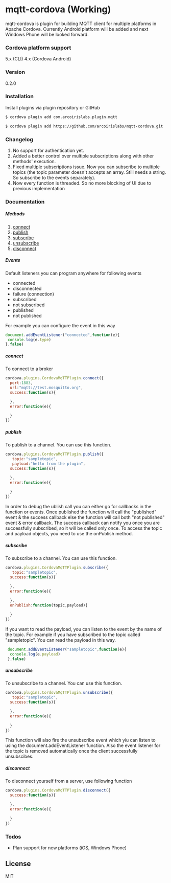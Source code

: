 # mqtt-cordova (Working)

mqtt-cordova is plugin for building MQTT client for multiple platforms in Apache Cordova. Currently Android platform will be added and next Windows Phone will be looked forward. 

### Cordova platform support
5.x (CLI)
4.x (Cordova Android)

### Version
0.2.0

### Installation

Install plugins via plugin repository or GitHub

```sh
$ cordova plugin add com.arcoirislabs.plugin.mqtt
```

```sh
$ cordova plugin add https://github.com/arcoirislabs/mqtt-cordova.git
```

### Changelog
1. No support for authentication yet.
2. Added a better control over multiple subscriptions along with other methods' execution.
3. Fixed multiple subscriptions issue. Now you can subscribe to multiple topics (the topic parameter doesn't accepts an array. Still needs a string. So subscribe to the events separately).
4. Now every function is threaded. So no more blocking of UI due to previous implementation

### Documentation

##### Methods
1. [connect](#connect)
2. [publish](#publish)
3. [subscribe](#subscribe)
4. [unsubscribe](#unsubscribe)
5. [disconnect](#disconnect)

##### Events
Default listeners you can program anywhere for following events
 - connected
 - disconnected
 - failure (connection)
 - subscribed
 - not subscribed
 - published
 - not published

For example you can configure the event in this way

 ```javascript
 document.addEventListener("connected",function(e){
  console.log(e.type)
 },false)
```


##### connect
To connect to a broker

```javascript
cordova.plugins.CordovaMqTTPlugin.connect({
  port:1883,
  url:"mqtt://test.mosquitto.org",
  success:function(s){

  },
  error:function(e){

  }
})
```

##### publish
To publish to a channel. You can use this function.

```javascript
cordova.plugins.CordovaMqTTPlugin.publish({
   topic:"sampletopic",
   payload:"hello from the plugin",
  success:function(s){

  },
  error:function(e){
  
  }
})
```
In order to debug the ublish call you can either go for callbacks in the function or events. Once published the function will call the "published" event & the success callback else the function will call both "not published" event & error callback. The success callback can notify you once you are successfully subscribed, so it will be called only once. To access the topic and payload objects, you need to use the onPublish method.

##### subscribe
To subscribe to a channel. You can use this function.

```javascript
cordova.plugins.CordovaMqTTPlugin.subscribe({
   topic:"sampletopic",
  success:function(s){

  },
  error:function(e){
  
  },
  onPublish:function(topic,payload){

  }
})
```

If you want to read the payload, you can listen to the event by the name of the topic. For example if you have subscribed to the topic called "sampletopic". You can read the payload in this way.

```javascript
 document.addEventListener("sampletopic",function(e){
  console.log(e.payload)
 },false)
```

##### unsubscribe

To unsubscribe to a channel. You can use this function.

```javascript
cordova.plugins.CordovaMqTTPlugin.unsubscribe({
   topic:"sampletopic",
  success:function(s){

  },
  error:function(e){
  
  }
})
```
This function will also fire the unsubscribe event which yiu can listen to using the document.addEventListener function. Also the event listener for the topic is removed automatically once the client successfully unsubscibes.


##### disconnect

To disconnect yourself from a server, use following function
```javascript
cordova.plugins.CordovaMqTTPlugin.disconnect({
  success:function(s){

  },
  error:function(e){
  
  }
})
```

### Todos

 - Plan support for new platforms (iOS, Windows Phone)

License
----

MIT


